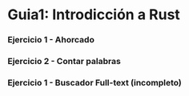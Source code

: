 # Guia1: Introdicción a Rust

### Ejercicio 1 - Ahorcado 

### Ejercicio 2 - Contar palabras

### Ejercicio 1 - Buscador Full-text (incompleto)

